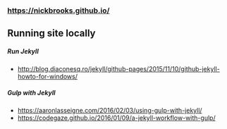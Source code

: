 ### https://nickbrooks.github.io/

## Running site locally

##### Run Jekyll
* http://blog.diaconesq.ro/jekyll/github-pages/2015/11/10/github-jekyll-howto-for-windows/

##### Gulp with Jekyll
* https://aaronlasseigne.com/2016/02/03/using-gulp-with-jekyll/
* https://codegaze.github.io/2016/01/09/a-jekyll-workflow-with-gulp/